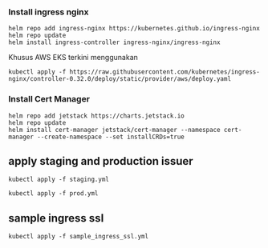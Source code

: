
### Install ingress nginx
```
helm repo add ingress-nginx https://kubernetes.github.io/ingress-nginx
helm repo update
helm install ingress-controller ingress-nginx/ingress-nginx
```

Khusus AWS EKS terkini menggunakan 
```
kubectl apply -f https://raw.githubusercontent.com/kubernetes/ingress-nginx/controller-0.32.0/deploy/static/provider/aws/deploy.yaml
```


### Install Cert Manager
```
helm repo add jetstack https://charts.jetstack.io
helm repo update
helm install cert-manager jetstack/cert-manager --namespace cert-manager --create-namespace --set installCRDs=true
```

## apply staging and production issuer
```
kubectl apply -f staging.yml
```

```
kubectl apply -f prod.yml
```

## sample ingress ssl
```
kubectl apply -f sample_ingress_ssl.yml
```